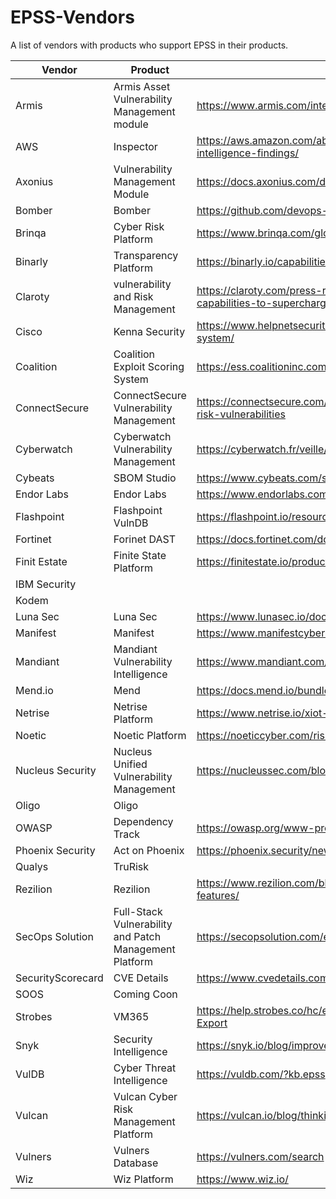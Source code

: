 # EPSS-Vendors
A list of vendors with products who support EPSS in their products.

| Vendor | Product | Link |
| ----------- | ----------- | ----------- |
| Armis | Armis Asset Vulnerability Management module | https://www.armis.com/integrations/exploit-prediction-scoring-system-epss/ |
| AWS | Inspector | https://aws.amazon.com/about-aws/whats-new/2023/07/amazon-inspector-vulnerability-intelligence-findings/ |
| Axonius | Vulnerability Management Module | https://docs.axonius.com/docs/vulnerabilities |
| Bomber| Bomber | https://github.com/devops-kung-fu/bomber |
| Brinqa | Cyber Risk Platform | https://www.brinqa.com/glossary/what-is-epss-score/ |
| Binarly | Transparency Platform |https://binarly.io/capabilities|
| Claroty | vulnerability and Risk Management | https://claroty.com/press-releases/claroty-unveils-new-vulnerability-risk-management-capabilities-to-supercharge-risk-reduction-for-cyber-physical-systems |
| Cisco | Kenna Security | https://www.helpnetsecurity.com/2019/11/04/kenna-security-exploit-prediction-scoring-system/ |
| Coalition | Coalition Exploit Scoring System | https://ess.coalitioninc.com/ |
| ConnectSecure | ConnectSecure Vulnerability Management | https://connectsecure.com/news/product-update-epss-empowers-msps-to-tackle-high-risk-vulnerabilities |
| Cyberwatch | Cyberwatch Vulnerability Management | https://cyberwatch.fr/veille/epss-quest-ce-que-lexploit-prediction-scoring-system/|
| Cybeats | SBOM Studio | https://www.cybeats.com/sbom-studio |
| Endor Labs | Endor Labs | https://www.endorlabs.com/blog/cve-vulnerability-epss-ssvc-reachability-vex |
| Flashpoint | Flashpoint VulnDB | https://flashpoint.io/resources/datasheets/vulndb-ransomware-and-exploit-prediction-model/|
| Fortinet | Forinet DAST | https://docs.fortinet.com/document/fortidast/23.3.0/user-guide/476620/vulnerabilities |
| Finit Estate | Finite State Platform | https://finitestate.io/products/finite-state-platform/ |
| IBM Security | | |
| Kodem | | |
| Luna Sec | Luna Sec | https://www.lunasec.io/docs/blog/what-is-epss/ |
| Manifest | Manifest | https://www.manifestcyber.com/blog/introducing-manifest |
| Mandiant | Mandiant Vulnerability Intelligence | https://www.mandiant.com/resources/blog/enhanced-vulnerability-intelligence||
| Mend.io | Mend | https://docs.mend.io/bundle/sca_user_guide/page/view_epss_scores_for_container_images.html |
| Netrise | Netrise Platform | https://www.netrise.io/xiot-security-blog/sbom-ingest |
| Noetic | Noetic Platform | https://noeticcyber.com/risk-driven-vulnerability-prioritization/ |
| Nucleus Security | Nucleus Unified Vulnerability Management| https://nucleussec.com/blog/what-is-epss/ |
| Oligo | Oligo | |
| OWASP | Dependency Track | https://owasp.org/www-project/dependency-track |
| Phoenix Security | Act on Phoenix |https://phoenix.security/new-features-november-2022/|
| Qualys | TruRisk |  |
| Rezilion | Rezilion | https://www.rezilion.com/blog/introducing-our-new-software-supply-chain-security-features/ |
| SecOps Solution| Full-Stack Vulnerability and Patch Management Platform | https://secopsolution.com/epss-calculator |
| SecurityScorecard | CVE Details | https://www.cvedetails.com/epss/epss-score-history.html |
| SOOS |Coming Coon|
| Strobes | VM365 | https://help.strobes.co/hc/en-us/articles/13158942134801-Vulnerabilities-Custom-CSV-Export |
| Snyk | Security Intelligence | https://snyk.io/blog/improved-risk-assessment-with-epss-scores-in-snyk/ |
| VulDB | Cyber Threat Intelligence |https://vuldb.com/?kb.epss| |
| Vulcan | Vulcan Cyber Risk Management Platform | https://vulcan.io/blog/thinking-of-using-epss-heres-what-you-need-to-know/|
| Vulners | Vulners Database | https://vulners.com/search |
| Wiz | Wiz Platform | https://www.wiz.io/ |
